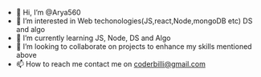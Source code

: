 - 👋 Hi, I’m @Arya560
- 👀 I’m interested in Web techonologies(JS,react,Node,mongoDB etc) DS and algo
- 🌱 I’m currently learning JS, Node, DS and Algo
- 💞️ I’m looking to collaborate on projects to enhance my skills mentioned above
- 📫 How to reach me contact me on coderbilli@gmail.com

<!---
Arya560/Arya560 is a ✨ special ✨ repository because its `README.md` (this file) appears on your GitHub profile.
You can click the Preview link to take a look at your changes.
--->
